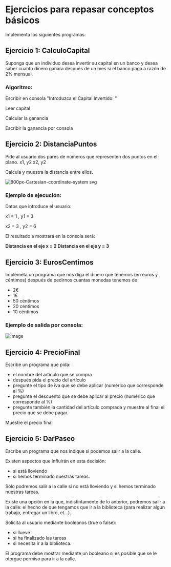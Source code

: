 # Ejercicios para repasar conceptos básicos

Implementa los siguientes programas:



## Ejercicio 1: CalculoCapital
Suponga que un individuo desea invertir su capital en un banco y desea saber cuanto dinero ganara después de un mes si el banco paga a razón de 2% mensual.

### Algoritmo:

Escribir en consola "Introduzca el Capital Invertido: "

Leer capital

Calcular la ganancia

Escribir la ganancia por consola

## Ejercicio 2: DistanciaPuntos
Pide al usuario dos pares de números que representen dos puntos en el plano.
x1, y2
x2, y2

Calcula y muestra la distancia entre ellos.


![800px-Cartesian-coordinate-system svg](https://user-images.githubusercontent.com/91023374/192148877-cf39e36a-0d03-45bf-a9ab-1f1a5ab72109.png)


### Ejemplo de ejecución: 

Datos que introduce el usuario:

x1 = 1 ,   y1 = 3

x2 = 3 ,   y2 = 6 

El resultado a mostrará en la consola será:

**Distancia en el eje x = 2 
  Distancia en el eje y = 3**

## Ejercicio 3: EurosCentimos
Implemeta un programa que nos diga el dinero que tenemos (en euros y céntimos) después de pedirnos cuantas monedas tenemos de 
- 2€
- 1€
- 50 céntimos
- 20 céntimos
- 10 céntimos

### Ejemplo de salida por consola:

![image](https://user-images.githubusercontent.com/91023374/192148770-3bd15245-fe98-4d6a-b0e6-49ab107f768d.png)

## Ejercicio 4: PrecioFinal
Escribe un programa que pida:
- el nombre del artículo que se compra
- después pida el  precio del artículo
- pregunte el tipo de iva que se debe aplicar (numérico que corresponde al %)
- pregunte el descuento que se debe aplicar al precio (numérico que corresponde al  %)
- pregunte también la cantidad del artículo comprada y muestre al final el precio que se debe pagar. 

Muestre el precio final

## Ejercicio 5: DarPaseo
Escribe un programa que nos indique si podemos salir a la calle. 

Existen aspectos que influirán en esta decisión: 
- si está lloviendo
- si hemos terminado nuestras tareas.

Sólo podremos salir a la calle si no está lloviendo y si hemos terminado nuestras tareas. 

Existe una opción en la que, indistintamente de lo anterior, podremos salir a la calle: el hecho de que tengamos que ir a la biblioteca (para realizar algún trabajo, entregar un libro, et...).

Solicita al usuario mediante booleanos (true o false):
- si llueve
- si ha finalizado las tareas
- si necesita ir a la biblioteca. 

El programa debe mostrar mediante un booleano si es posible que se le otorgue permiso para ir a la calle. 
